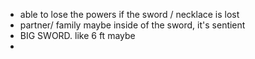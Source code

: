 - able to lose the powers if the sword / necklace is lost
- partner/ family maybe inside of the sword, it's sentient
- BIG SWORD. like 6 ft maybe 
- 